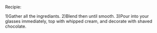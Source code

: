 Recipie:

1)Gather all the ingrediants.
2)Blend then until smooth.
3)Pour into your glasses immediately, top with whipped cream, and decorate with shaved chocolate.